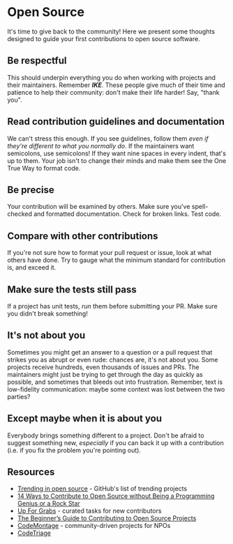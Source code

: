 # Open Source

It's time to give back to the community! Here we present some thoughts designed to guide your first contributions to open source software.

## Be respectful

This should underpin everything you do when working with projects and their maintainers. Remember ***IKE***. These people give much of their time and patience to help their community: don't make their life harder! Say, "thank you".


## Read contribution guidelines and documentation

We can't stress this enough. If you see guidelines, follow them _even if they're different to what you normally do_. If the maintainers want semicolons, use semicolons! If they want nine spaces in every indent, that's up to them. Your job isn't to change their minds and make them see the One True Way to format code.


## Be precise

Your contribution will be examined by others. Make sure you've spell-checked and formatted documentation. Check for broken links. Test code.


## Compare with other contributions

If you're not sure how to format your pull request or issue, look at what others have done. Try to gauge what the minimum standard for contribution is, and exceed it.


## Make sure the tests still pass

If a project has unit tests, _run_ them before submitting your PR. Make sure you didn't break something!


## It's not about you

Sometimes you might get an answer to a question or a pull request that strikes you as abrupt or even rude: chances are, it's not about you. Some projects receive hundreds, even thousands of issues and PRs. The maintainers might just be trying to get through the day as quickly as possible, and sometimes that bleeds out into frustration. Remember, text is low-fidelity communication: maybe some context was lost between the two parties?


## Except maybe when it is about you

Everybody brings something different to a project. Don't be afraid to suggest something new, _especially_ if you can back it up with a contribution (i.e. if you fix the problem you're pointing out).


## Resources

 - [Trending in open source](https://github.com/trending) - GitHub's list of trending projects
 - [14 Ways to Contribute to Open Source without Being a Programming Genius or a Rock Star](http://blog.smartbear.com/programming/14-ways-to-contribute-to-open-source-without-being-a-programming-genius-or-a-rock-star/)
 - [Up For Grabs](http://up-for-grabs.net/#/) - curated tasks for new contributors
 - [The Beginner’s Guide to Contributing to Open Source Projects](https://blog.newrelic.com/2014/05/05/open-source_gettingstarted/)
 - [CodeMontage](https://www.codemontage.com/) - community-driven projects for NPOs
 - [CodeTriage](https://www.codetriage.com/)

